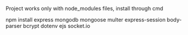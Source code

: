 Project works only with node_modules files, install through cmd 



npm install express mongodb mongoose multer express-session body-parser bcrypt dotenv ejs socket.io
